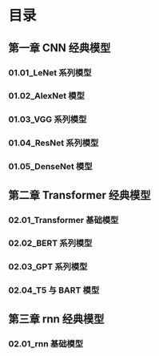 # 目录

## 第一章 CNN 经典模型

   ### 01.01_LeNet 系列模型
   ### 01.02_AlexNet 模型
   ### 01.03_VGG 系列模型
   ### 01.04_ResNet 系列模型
   ### 01.05_DenseNet 模型

## 第二章 Transformer 经典模型

 ### 02.01_Transformer 基础模型
 ### 02.02_BERT 系列模型
 ### 02.03_GPT 系列模型
 ### 02.04_T5 与 BART 模型


## 第三章 rnn 经典模型

 ### 02.01_rnn 基础模型

